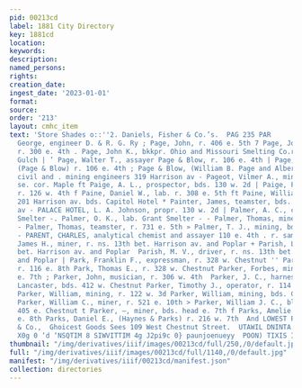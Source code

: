 ```yaml
---
pid: 00213cd
label: 1881 City Directory
key: 1881cd
location: 
keywords: 
description: 
named_persons: 
rights: 
creation_date: 
ingest_date: '2023-01-01'
format: 
source: 
order: '213'
layout: cmhc_item
text: 'Store Shades o::''2. Daniels, Fisher & Co.’s.  PAG 235 PAR         : Page,
  George, engineer D. & R. G. Ry ; Page, John, r. 406 e. 5th 7 Page, John J., mining,
  r. 300 e. 4th . Page, John K., bkkpr. Ohio and Missouri Smelting Co.r. Big % Evans
  Gulch | ’ Page, Walter T., assayer Page & Blow, r. 106 e. 4th | Page, William B.,
  (Page & Blow) r. 106 e. 4th ; Page & Blow, (William B. Page and Albert A. Blow)
  civil and . mining engineers 319 Harrison av - Pageot, Vilmer A., miner, r. 6th
  se. cor. Maple ft Paige, A. L., prospector, bds. 130 w. 2d | Paige, Frankie Miss,
  r. 126 w. 4th f Paine, Daniel W., lab. r. 308 e. 5th ft Paine, William B., saloon
  201 Harrison av. bds. Capitol Hotel * Painter, James, teamster, bds. 117 n. Leiter
  av - PALACE HOTEL, L. A. Johnson, propr. 130 w. 2d | Palmer, A. C., carpenter Grant
  Smelter -. Palmer, O. K., lab. Grant Smelter - - Palmer, Thomas, miner, r. Delmonico
  - Palmer, Thomas, teamster, r. 731 e. 5th » Palmer, T. J., mining, bds. 132 e. Chestnut
  - PARENT, CHARLES, analytical chemist and assayer 110 e. 4th . r. same | Parish,
  James H., miner, r. ns. 13th bet. Harrison av. and Poplar + Parish, L., r. ns. 13th
  bet. Harrison av. and Poplar  Parish, M. V., driver, r. ns. 13th bet. Harrison av.
  and Poplar | Park, Franklin F., expressman, r. 328 w. Chestnut '' Park, M. T., carpenter,
  r. 116 e. 8th Park, Thomas E., r. 328 w. Chestnut Parker, Forbes, mining, r. 111
  e. 7th ; Parker, John, musician, r. 306 w. 4th  Parker, J. C., harnessmkr G. W.
  Lancaster, bds. 412 w. Chestnut Parker, Timothy J., operator, r. 114 Harrison av
  Parker, William, mining, r. 122 w. 3d Parker, William, mining, bds. Clarendon Hotel
  Parker, William C., miner, r. 521 e. 10th > Parker, William J. C., blksmith, r.
  405 e. Chestnut t Parker, —, miner, bds. head e. 7th f Parks, Amelie Mrs., r. 215
  e. 8th Parks, Daniel E., (Haynes & Parks) r. 216 w. 7th  And LOWEST PRICES at McMillen
  & Co.,  Ghoicest Goods Sees 109 West Chestnut Street.  UTAWIL DNINTA GNV ddan  “E9FT
  X0g 0 ‘d ‘NSQTIM 8 SIWVITTIM 4g J2pi9c 0} paunjoenueyy  POON) TIXIS ISEY SST '
thumbnail: "/img/derivatives/iiif/images/00213cd/full/250,/0/default.jpg"
full: "/img/derivatives/iiif/images/00213cd/full/1140,/0/default.jpg"
manifest: "/img/derivatives/iiif/00213cd/manifest.json"
collection: directories
---
```

